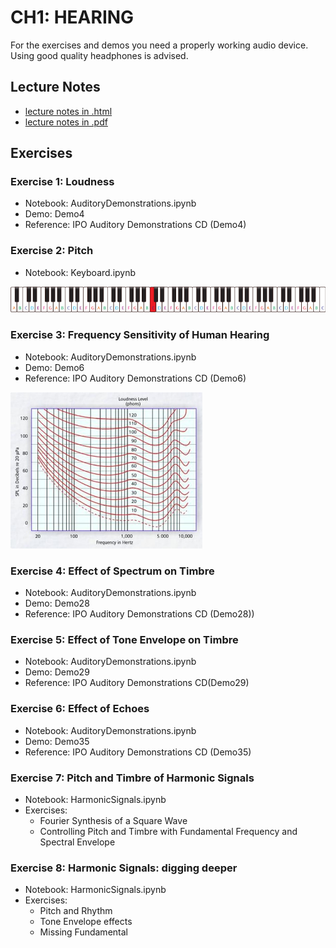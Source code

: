 # CH1: HEARING
For the exercises and demos you need a properly working audio device.  Using good quality headphones is advised.

## Lecture Notes
- [lecture notes in .html](https://homes.esat.kuleuven.be/~spchlab/H02A6/lectures/ch1_html/index.html)
- [lecture notes in .pdf](https://homes.esat.kuleuven.be/~spchlab/H02A6/lectures/ch1.pdf)

## Exercises
### Exercise 1: Loudness

- Notebook: AuditoryDemonstrations.ipynb
- Demo: Demo4
- Reference: IPO Auditory Demonstrations CD (Demo4)


### Exercise 2: Pitch

- Notebook: Keyboard.ipynb

![Piano Keyboard](88_key_piano.png)

### Exercise 3: Frequency Sensitivity of Human Hearing

- Notebook: AuditoryDemonstrations.ipynb
- Demo: Demo6
- Reference: IPO Auditory Demonstrations CD (Demo6)

<img src="Fletcher_Munson.jpg" alt="Equal Loudness Curves" style="height: 250px"></img>

### Exercise 4: Effect of Spectrum on Timbre

- Notebook: AuditoryDemonstrations.ipynb
- Demo: Demo28
- Reference: IPO Auditory Demonstrations CD (Demo28))

### Exercise 5: Effect of Tone Envelope on Timbre

- Notebook: AuditoryDemonstrations.ipynb
- Demo: Demo29
- Reference: IPO Auditory Demonstrations CD(Demo29)

### Exercise 6: Effect of Echoes

- Notebook: AuditoryDemonstrations.ipynb
- Demo: Demo35
- Reference: IPO Auditory Demonstrations CD (Demo35)

### Exercise 7: Pitch and Timbre of Harmonic Signals

- Notebook: HarmonicSignals.ipynb
- Exercises:
  + Fourier Synthesis of a Square Wave
  + Controlling Pitch and Timbre with Fundamental Frequency and Spectral Envelope

### Exercise 8: Harmonic Signals: digging deeper

- Notebook: HarmonicSignals.ipynb
- Exercises:
  + Pitch and Rhythm
  + Tone Envelope effects
  + Missing Fundamental
